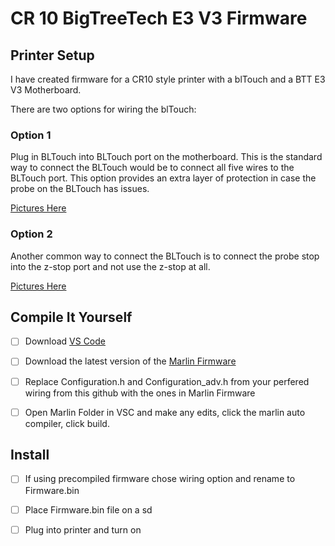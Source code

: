 # CR 10 BigTreeTech E3 V3 Firmware

## Printer Setup 
I have created firmware for a CR10 style printer with a blTouch and a BTT E3 V3 Motherboard. 

There are two options for wiring the blTouch:

### Option 1
Plug in BLTouch into BLTouch port on the motherboard. This is the standard way to connect the BLTouch would be to connect all five wires to the BLTouch port. This option provides an extra layer of protection in case the probe on the BLTouch has issues.

[Pictures Here](https://3dprintscape.com/bltouch-on-skr-mini-install-guide/)

### Option 2
Another common way to connect the BLTouch is to connect the probe stop into the z-stop port and not use the z-stop at all. 

[Pictures Here](https://3dprintscape.com/bltouch-on-skr-mini-install-guide/)




## Compile It Yourself 

- [ ]  Download [VS Code](https://code.visualstudio.com/download)


- [ ] Download the latest version of the [Marlin Firmware](https://marlinfw.org/meta/download/)

- [ ] Replace Configuration.h and Configuration_adv.h from your perfered wiring from this github with the ones in Marlin Firmware

- [ ] Open Marlin Folder in VSC and make any edits, click the marlin auto compiler, click build.



## Install

- [ ] If using precompiled firmware chose wiring option and rename to Firmware.bin

- [ ] Place Firmware.bin file on a sd

- [ ] Plug into printer and turn on

